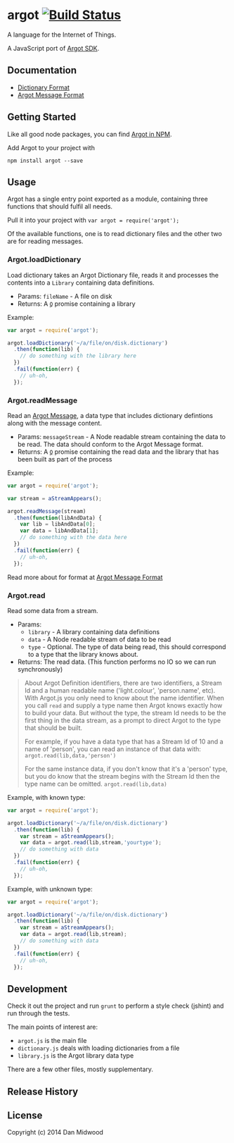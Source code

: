 # argot [![Build Status](https://secure.travis-ci.org/danmidwood/argot.js.png?branch=master)](http://travis-ci.org/danmidwood/argot.js)

A language for the Internet of Things.

A JavaScript port of [Argot SDK](http://www.argot-sdk.org/).

## Documentation

* [Dictionary Format](https://github.com/danmidwood/argot.js/blob/master/doc/dictionary_format.md)
* [Argot Message Format](https://github.com/danmidwood/argot.js/blob/master/doc/argotmessage_format.md)

## Getting Started

Like all good node packages, you can find [Argot in NPM](https://www.npmjs.org/package/argot).

Add Argot to your project with

`npm install argot --save`

## Usage

Argot has a single entry point exported as a module, containing three functions that should fulfil all needs.

Pull it into your project with `var argot = require('argot');`

Of the available functions, one is to read dictionary files and the other two are for reading messages.

### Argot.loadDictionary

Load dictionary takes an Argot Dictionary file, reads it and processes the contents into a `Library` containing data definitions.

* Params: `fileName` - A file on disk
* Returns: A [`Q`](https://github.com/kriskowal/q) promise containing a library

Example:

```javascript
var argot = require('argot');

argot.loadDictionary('~/a/file/on/disk.dictionary')
  .then(function(lib) {
    // do something with the library here
  })
  .fail(function(err) {
    // uh-oh,
  });
```

### Argot.readMessage

Read an [Argot Message](http://blog.argot-sdk.org/2014/02/argot-message-format-self-describing.html), a data type that includes dictionary defintions along with the message content.

* Params: `messageStream` - A Node readable stream containing the data to be read. The data should conform to the Argot Message format.
* Returns: A [`Q`](https://github.com/kriskowal/q) promise containing the read data and the library that has been built as part of the process

Example:

```javascript
var argot = require('argot');

var stream = aStreamAppears();

argot.readMessage(stream)
  .then(function(libAndData) {
    var lib = libAndData[0];
    var data = libAndData[1];
    // do something with the data here
  })
  .fail(function(err) {
    // uh-oh,
  });
```

Read more about for format at [Argot Message Format](https://github.com/danmidwood/argot.js/blob/master/doc/argotmessage_format.md)

### Argot.read

Read some data from a stream.

* Params:
  - `library` - A library containing data definitions
  - `data` - A Node readable stream of data to be read
  - `type` - Optional. The type of data being read, this should correspond to a type that the library knows about.
* Returns: The read data. (This function performs no IO so we can run synchronously)

> About Argot Definition identifiers, there are two identifiers, a Stream Id and a human readable name ('light.colour', 'person.name', etc). With Argot.js you only need to know about the name identifier.
> When you call `read` and supply a type name then Argot knows exactly how to build your data. But without the type, the stream Id needs to be the first thing in the data stream, as a prompt to direct Argot to the type that should be built.
>
> For example, if you have a data type that has a Stream Id of 10 and a name of 'person', you can read an instance of that data with:
> `argot.read(lib,data,'person')`
>
> For the same instance data, if you don't know that it's a 'person' type, but you do know that the stream begins with the Stream Id then the type name can be omitted.
> `argot.read(lib,data)`

Example, with known type:

```javascript
var argot = require('argot');

argot.loadDictionary('~/a/file/on/disk.dictionary')
  .then(function(lib) {
    var stream = aStreamAppears();
    var data = argot.read(lib,stream,'yourtype');
    // do something with data
  })
  .fail(function(err) {
    // uh-oh,
  });
```

Example, with unknown type:

```javascript
var argot = require('argot');

argot.loadDictionary('~/a/file/on/disk.dictionary')
  .then(function(lib) {
    var stream = aStreamAppears();
    var data = argot.read(lib,stream);
    // do something with data
  })
  .fail(function(err) {
    // uh-oh,
  });
```






## Development

Check it out the project and run `grunt` to perform a style check (jshint) and run through the tests.

The main points of interest are:

* `argot.js` is the main file
* `dictionary.js` deals with loading dictionaries from a file
* `library.js` is the Argot library data type

There are a few other files, mostly supplementary.

## Release History


## License
Copyright (c) 2014 Dan Midwood

